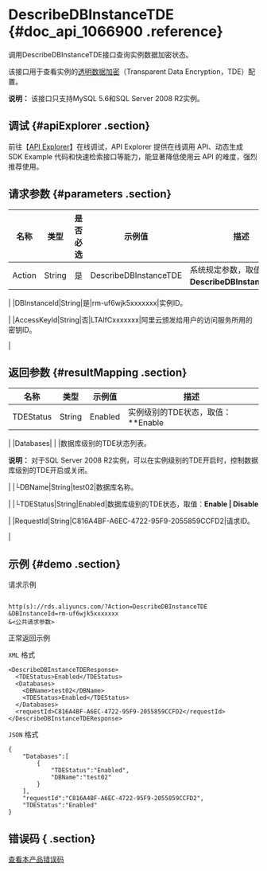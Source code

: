 # DescribeDBInstanceTDE {#doc_api_1066900 .reference}

调用DescribeDBInstanceTDE接口查询实例数据加密状态。

该接口用于查看实例的[透明数据加密](~~33510~~)（Transparent Data Encryption，TDE）配置。

**说明：** 该接口只支持MySQL 5.6和SQL Server 2008 R2实例。

## 调试 {#apiExplorer .section}

前往【[API Explorer](https://api.aliyun.com/#product=Rds&api=DescribeDBInstanceTDE)】在线调试，API Explorer 提供在线调用 API、动态生成 SDK Example 代码和快速检索接口等能力，能显著降低使用云 API 的难度，强烈推荐使用。

## 请求参数 {#parameters .section}

|名称|类型|是否必选|示例值|描述|
|--|--|----|---|--|
|Action|String|是|DescribeDBInstanceTDE|系统规定参数，取值：**DescribeDBInstanceTDE**。

 |
|DBInstanceId|String|是|rm-uf6wjk5xxxxxxx|实例ID。

 |
|AccessKeyId|String|否|LTAIfCxxxxxxx|阿里云颁发给用户的访问服务所用的密钥ID。

 |

## 返回参数 {#resultMapping .section}

|名称|类型|示例值|描述|
|--|--|---|--|
|TDEStatus|String|Enabled|实例级别的TDE状态，取值：**Enable | Disable**

 |
|Databases| | |数据库级别的TDE状态列表。

 **说明：** 对于SQL Server 2008 R2实例，可以在实例级别的TDE开启时，控制数据库级别的TDE开启或关闭。

 |
|└DBName|String|test02|数据库名称。

 |
|└TDEStatus|String|Enabled|数据库级别的TDE状态，取值：**Enable | Disable**

 |
|RequestId|String|C816A4BF-A6EC-4722-95F9-2055859CCFD2|请求ID。

 |

## 示例 {#demo .section}

请求示例

``` {#request_demo}

http(s)://rds.aliyuncs.com/?Action=DescribeDBInstanceTDE
&DBInstanceId=rm-uf6wjk5xxxxxxx
&<公共请求参数>

```

正常返回示例

`XML` 格式

``` {#xml_return_success_demo}
<DescribeDBInstanceTDEResponse>
  <TDEStatus>Enabled</TDEStatus>
  <Databases>
    <DBName>test02</DBName>
    <TDEStatus>Enabled</TDEStatus>
  </Databases>
  <requestId>C816A4BF-A6EC-4722-95F9-2055859CCFD2</requestId>
</DescribeDBInstanceTDEResponse>

```

`JSON` 格式

``` {#json_return_success_demo}
{
	"Databases":[
		{
			"TDEStatus":"Enabled",
			"DBName":"test02"
		}
	],
	"requestId":"C816A4BF-A6EC-4722-95F9-2055859CCFD2",
	"TDEStatus":"Enabled"
}
```

## 错误码 { .section}

[查看本产品错误码](https://error-center.aliyun.com/status/product/Rds)

